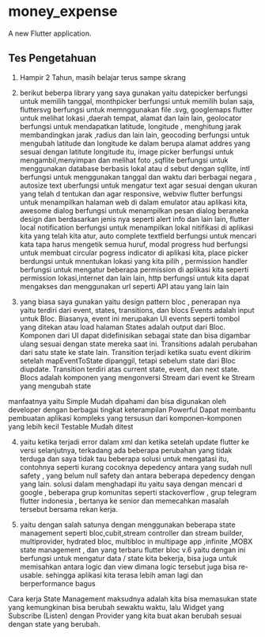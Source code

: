 # money_expense

A new Flutter application.

## Tes Pengetahuan

1. Hampir 2 Tahun, masih belajar terus sampe skrang

2. berikut beberpa library yang saya gunakan yaitu datepicker berfungsi untuk memilih tanggal, monthpicker berfungsi untuk memilih bulan saja, fluttersvg berfungsi untuk memnggunakan file .svg, googlemaps flutter untuk melihat lokasi ,daerah tempat, alamat dan lain lain, geolocator berfungsi untuk mendapatkan latitude, longitude , menghitung jarak membandingkan jarak ,radius dan lain lain, geocoding berfungsi untuk mengubah latitude dan longitude ke dalam berupa alamat addres yang sesuai dengan latitute longitude itu, image picker berfungsi untuk mengambil,menyimpan dan melihat foto ,sqflite berfungsi untuk menggunakan database berbasis lokal atau d sebut dengan sqllite, intl berfungsi untuk menggunakan tanggal dan waktu dari berbagai negara , autosize text uberfungsi untuk mengatur text agar sesuai dengan ukuran yang telah d tentukan dan agar responsive, webviw flutter berfungsi untuk menampilkan halaman web di dalam emulator atau aplikasi kita, awesome dialog berfungsi untuk menampilkan pesan dialog beraneka design dan berdasarkan jenis nya seperti alert info dan lain lain, flutter local notification berfungsi untuk menampilkan lokal nitifikasi di aplikasi kita yang telah kita atur, auto complete textfield berfungsi untuk mencari kata tapa harus mengetik semua huruf, modal progress hud berfungsi untuk membuat circular pogress indicator di aplikasi kita, place picker berdungsi untuk mnentukan lokasi yang kita pilih , permission handler berfungsi untuk mengatur beberapa permission di aplikasi kita seperti permission lokasi,internet dan lain lain, http berfungsi untuk kita dapat mengakses dan menggunakan url seperti API atau yang lain lain

3. yang biasa saya gunakan yaitu design pattern bloc , penerapan nya yaitu terdiri dari event, states, transitions, dan blocs
Events adalah input untuk Bloc. Biasanya, event ini merupakan UI events seperti tombol yang ditekan atau load halaman
States adalah output dari Bloc. Komponen dari UI dapat didefinisikan sebagai state dan bisa digambar ulang sesuai dengan state mereka saat ini.
Transitions adalah perubahan dari satu state ke state lain. Transition terjadi ketika suatu event dikirim setelah mapEventToState dipanggil, tetapi sebelum state dari Bloc diupdate. Transition terdiri atas current state, event, dan next state.
Blocs adalah komponen yang mengonversi Stream dari event ke Stream yang mengubah state

manfaatnya yaitu 
Simple Mudah dipahami dan bisa digunakan oleh developer dengan berbagai tingkat keterampilan
Powerful Dapat membantu pembuatan aplikasi kompleks yang tersusun dari komponen-komponen yang lebih kecil
Testable Mudah ditest

4. yaitu ketika terjadi error dalam xml dan ketika setelah update flutter ke versi selanjutnya, terkadang ada beberapa perubahan yang tidak terduga dan saya tidak tau beberapa solusi untuk mengatasi itu, contohnya seperti kurang cocoknya depedency antara yang sudah null safety , yang belum null safety dan antara beberapa depedency dengan yang lain. solusi dalam menghadapi itu yaitu saya dengan mencari d google , beberapa grup komunitas seperti stackoverflow , grup telegram flutter indonesia , bertanya ke senior dan memecahkan masalah tersebut bersama rekan kerja. 

5. yaitu dengan salah satunya dengan menggunakan beberapa state management seperti bloc,cubit,stream controller dan stream builder, multiprovider, hydrated bloc, multibloc in multipage app ,infinite ,MOBX state management , dan yang terbaru flutter bloc v.6
yaitu dengan ini berfungsi untuk mengatur data / state kita bekerja, bisa juga untuk memisahkan antara logic dan view dimana logic tersebut juga bisa re-usable. sehingga aplikasi kita terasa lebih aman lagi dan berperformance bagus

Cara kerja State Management maksudnya adalah kita bisa memasukan state yang kemungkinan bisa berubah sewaktu waktu, lalu Widget yang Subscribe (Listen) dengan Provider yang kita buat akan berubah sesuai dengan state yang berubah.
